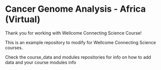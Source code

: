 # Cancer Genome Analysis - Africa (Virtual)

Thank you for working with Wellcome Connecting Science Course! 

This is an example repository to modify for Wellcome Connecting Science courses. 

Check the course_data and modules repositories for info on how to add data and your course modules info
